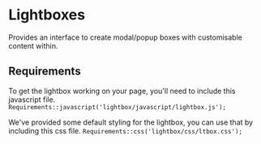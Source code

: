 # Lightboxes

Provides an interface to create modal/popup boxes with customisable content within.

## Requirements

To get the lightbox working on your page, you'll need to include this javascript file.
```Requirements::javascript('lightbox/javascript/lightbox.js');```

We've provided some default styling for the lightbox, you can use that by including this css file.
```Requirements::css('lightbox/css/ltbox.css');```

